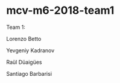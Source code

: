 # mcv-m6-2018-team1

Team 1:

  Lorenzo Betto
  
  Yevgeniy Kadranov
  
  Raül Düaigües
  
  Santiago Barbarisi
